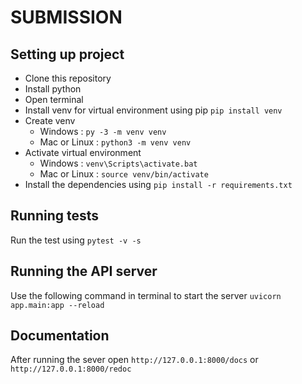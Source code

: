 # SUBMISSION

## Setting up project

- Clone this repository
- Install python
- Open terminal
- Install venv for virtual environment using pip `pip install venv`
- Create venv
  - Windows : `py -3 -m venv venv`
  - Mac or Linux : `python3 -m venv venv`
- Activate virtual environment
  - Windows : `venv\Scripts\activate.bat`
  - Mac or Linux : `source venv/bin/activate`
- Install the dependencies using `pip install -r requirements.txt`

## Running tests

Run the test using `pytest -v -s`

## Running the API server

Use the following command in terminal to start the server
`uvicorn app.main:app --reload`

## Documentation

After running the sever open `http://127.0.0.1:8000/docs` or `http://127.0.0.1:8000/redoc`
